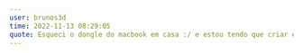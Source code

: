 ```yaml
---
user: brunos3d
time: 2022-11-13 08:29:05
quote: Esqueci o dongle do macbook em casa :/ e estou tendo que criar esse arquivo pelo Github web no meu celular
---
```

